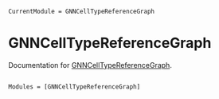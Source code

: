 ```@meta
CurrentModule = GNNCellTypeReferenceGraph
```

# GNNCellTypeReferenceGraph

Documentation for [GNNCellTypeReferenceGraph](https://github.com/damourChris/GNNCellTypeReferenceGraph.jl).

```@index
```

```@autodocs
Modules = [GNNCellTypeReferenceGraph]
```
